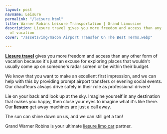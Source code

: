 ```yaml
---
layout: post
navname: Leisure
permalink: "/leisure.html"
title: Warner Robins Leisure Transportation | Grand Limousine
description: Liesure travel gives you more freedom and access than any other form
  of vacation
cover: "/assets/img/macon Airport Transfer On The Best Terms.webp"

---
```

[**Liesure travel**](/leisure.html "leisure travel") gives you more freedom and access than any other form of vacation because it's just an excuse for exploring places that wouldn't usually come up on someone's radar screen or be within their budget.

We know that you want to make an excellent first impression, and we can help with this by providing prompt airport transfers or evening social events. Our chauffeurs always drive safely in their role as professional drivers!

Lie on your back and look up at the sky. Imagine yourself in any destination that makes you happy, then close your eyes to imagine what it's like there. Our [**liesure**](/leisure.html "leisure") get away machines are just a call away.

The sun can shine down on us, and we can still get a tan!

Grand Warner Robins is your ultimate [liesure limo car](/leisure.html "leisure car limo") partner.